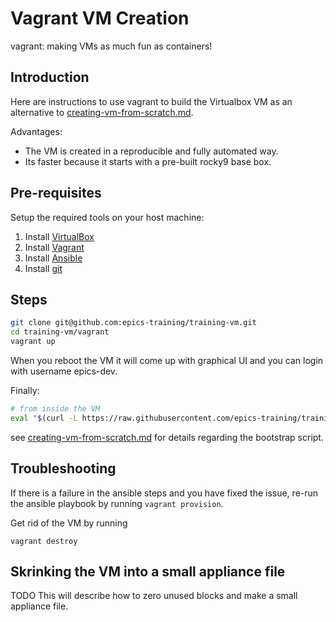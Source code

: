# Vagrant VM Creation

vagrant: making VMs as much fun as containers!

## Introduction

Here are instructions to use vagrant to build the Virtualbox VM as an alternative to [creating-vm-from-scratch.md](creating-vm-from-scratch.md).

Advantages:
- The VM is created in a reproducible and fully automated way.
- Its faster because it starts with a pre-built rocky9 base box.


## Pre-requisites

Setup the required tools on your host machine:
1. Install [VirtualBox](https://www.virtualbox.org/wiki/Downloads)
1. Install [Vagrant](https://www.vagrantup.com/downloads.html)
1. Install [Ansible](https://docs.ansible.com/ansible/latest/installation_guide/intro_installation.html#pipx-install)
1. Install [git](https://git-scm.com/downloads)

## Steps

```bash
git clone git@github.com:epics-training/training-vm.git
cd training-vm/vagrant
vagrant up
```

When you reboot the VM it will come up with graphical UI and you can login with username epics-dev.

Finally:
```bash
# from inside the VM
eval "$(curl -L https://raw.githubusercontent.com/epics-training/training-vm/main/bootstrap_redhat.sh)"
```
see [creating-vm-from-scratch.md](creating-vm-from-scratch.md) for details regarding the bootstrap script.

## Troubleshooting

If there is a failure in the ansible steps and you have fixed the issue, re-run the ansible playbook by running `vagrant provision`.

Get rid of the VM by running
```
vagrant destroy
```

## Skrinking the VM into a small appliance file

TODO
This will describe how to zero unused blocks and make a small appliance file.